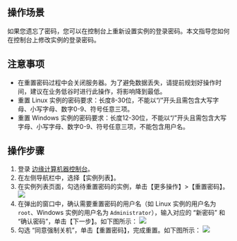## 操作场景

如果您遗忘了密码，您可以在控制台上重新设置实例的登录密码。本文指导您如何在控制台上修改实例的登录密码。

## 注意事项
- 在重置密码过程中会关闭服务器。为了避免数据丢失，请提前规划好操作时间，建议在业务低谷时进行此操作，将影响降到最低。
- 重置 Linux 实例的密码要求：长度8-30位，不能以“/”开头且需包含大写字母、小写字母、数字0-9、符号任意三项。
- 重置 Windows 实例的密码要求：长度12-30位，不能以“/”开头且需包含大写字母、小写字母、数字0-9、符号任意三项，不能包含用户名。

## 操作步骤

1. 登录 [边缘计算机器控制台](https://console.cloud.tencent.com/ecm/overview)。
2. 在左侧导航栏中，选择【实例列表】。
3. 在实例列表页面，勾选待重置密码的实例，单击【更多操作】>【重置密码】。
![](https://main.qcloudimg.com/raw/57e03c1e0d2745534ee1513b3d4bb6c5.png)
4. 在弹出的窗口中，确认需要重置密码的用户名（如 Linux 实例的用户名为 `root`、Windows 实例的用户名为 `Administrator`），输入对应的 “新密码” 和 “确认密码”，单击【下一步】。如下图所示：
![](https://main.qcloudimg.com/raw/0d07a69d2aae080c34dde6170bd974cc.png)
5. 勾选 “同意强制关机”，单击【重置密码】，完成重置。如下图所示：
![](https://main.qcloudimg.com/raw/cb85dfa6ef987bbae382a29ea1e51926.png)


